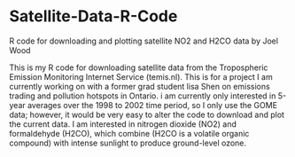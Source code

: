 # Satellite-Data-R-Code
R code for downloading and plotting satellite NO2 and H2CO data 
by Joel Wood

This is my R code for downloading satellite data from the Tropospheric Emission Monitoring Internet Service (temis.nl). This is for a project I am currently working on with a former grad student lisa Shen on emissions trading and pollution hotspots in Ontario. i am currently only interested in 5-year averages over the 1998 to 2002 time period, so I only use the  GOME data; however, it would be very easy to alter the code to download and plot the current data. I am interested in nitrogen dioxide (NO2) and formaldehyde (H2CO), which combine (H2CO is a volatile organic compound) with intense sunlight to produce ground-level ozone.

